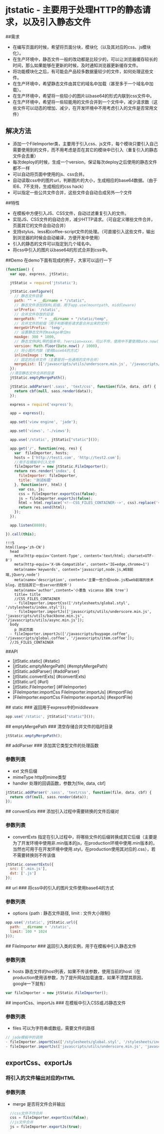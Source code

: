 # jtstatic - 主要用于处理HTTP的静态请求，以及引入静态文件

##需求

- 在编写页面的时候，希望将页面分块，模块化（以及其对应的css、js模块化）。
- 在生产环境中，静态文件一般的改动都是比较少的，可以让浏览器缓存较长的时间，那么如果能够在更新的时候，及时通知浏览器更新缓存文件。
- 将功能模块化之后，有可能会产品较多数据量较少的文件，如何处理这些文件。
- 在生产环境中，希望静态文件由其它的域名中加载（甚至多于一个域名中加载）。
- 在生产环境中，希望将一些较小的图片以base64的形式内联到css文件中。
- 在生产环境中，希望将一些较能用的文件合并到一个文件中，减少请求数（这些文件可以动态的增加、减少，在开发环境中不用考虑引入的文件是否常用文件）

## 解决方法

- 添加一个FileImporter类，主要用于引入css、js文件，每个模块只要引入自己需要使用到的文件，而不用考虑是否在其它的模块中已引入（重复引入的静态文件会去重）
- 每次deploy的时候，生成一个version，保证每次deploy之后使用的静态文件都不一样
- 可以自动将页面中使用的js、css合并。
- 自动读取css中的图片url，判断图片的大小，生成相应的base64数据。（由于IE6、7不支持，生成相应的css hack）
- 可以指定一些公共文件合并，这些文件会自动合成另外一个文件


##特性

- 在模板中方便引入JS、CSS文件，自动过滤重复引入的文件。
- 实现JS、CSS文件的自动合并，减少HTTP请求。（可自定义哪些文件合并，页面其它的文件会自动合并）
- 支持stylus、less和coffee-script文件的处理。（可直接引入这些文件，输出到浏览器的时候会自动编译，方便开发中使用）
- 引入的静态的文件可以指定到几个域名中。
- 将css中引入的图片以base64的形式合并到css中。

##Demo
在demo下面有现成的例子，大家可以运行一下
```js
(function() {
  var app, express, jtStatic;

  jtStatic = require('jtstatic');

  jtStatic.configure({
    // 静态文件目录
    path: "" + __dirname + "/static",
    // 静态文件添加的URL前缀，用于app.use(mountpath, middleware)
    urlPrefix: '/static',
    // 合并文件存放的目录
    mergePath: "" + __dirname + "/static/temp",
    // 合并文件的前缀（用于判断哪些请求是合并出来的文件）
    mergeUrlPrefix: 'temp',
    // 设置静态文件的maxAge单位ms
    maxAge: 300 * 1000,
    // 静态文件URL带的版本号，?version=xxxx，可以不传，使用中不要使用Date.now()，因为node有退出重启，很次都会不一次，应该在deploy生成一个version
    version: Math.floor(Date.now() / 1000),
    // 将小图片内联（使用base64的方式）
    inlineImage : true,
    // 固定的合并文件（主要是将一些通用的文件合并）
    mergeList: [['/javascripts/utils/underscore.min.js', '/javascripts/utils/backbone.min.js', '/javascripts/utils/async.min.js']]
  });
  //清空静态文件合并的目录
  jtStatic.emptyMergePath();

  jtStatic.addParser('.sass', 'text/css', function(file, data, cbf) {
    return cbf(null, sass.render(data));
  });

  express = require('express');

  app = express();

  app.set('view engine', 'jade');

  app.set('views', './views');

  app.use('/static', jtStatic["static"]());

  app.get('/', function(req, res) {
    var  fileImporter, hosts;
    hosts = ['http://test1.com', 'http://test2.com'];
    //用于在模板中引入文件
    fileImporter = new jtStatic.FileImporter();
    return res.render('index', {
      fileImporter: fileImporter,
      title: '测试标题'
    }, function(err, html) {
      var css, js;
      css = fileImporter.exportCss(false);
      js = fileImporter.exportJs(false);
      html = html.replace('<!--CSS_FILES_CONTAINER-->', css).replace('<!--JS_FILES_CONTAINER-->', js);
      return res.send(html);
    });
  });

  app.listen(8080);

}).call(this);
```

```jade
!!!5
html(lang='zh-CN')
  head
    meta(http-equiv='Content-Type', content='text/html; charset=UTF-8')
    meta(http-equiv='X-UA-Compatible', content='IE=edge,chrome=1')
    meta(name='keywords', content='javascript,node.js,WEB前端,jQuery,node')
    meta(name='description', content='主要一些介绍node.js和web前端的技术blog，还包括其它一些server的软件')
    meta(name='author',content='小墨鱼 vicanso 腻味 tree')
    title= title
    //CSS_FILES_CONTAINER
    - fileImporter.importCss(['/stylesheets/global.styl', '/stylesheets/index.styl']);
    - fileImporter.importJs(['javascripts/utils/underscore.min.js', 'javascripts/utils/backbone.min.js', '/javascripts/utils/async.min.js']);
  body
    p 测试页面
  - fileImporter.importJs(['/javascripts/buypage.coffee', '/javascripts/global.coffee', '/javascripts/item.coffee']);
  //JS_FILES_CONTAINER
```

##API
- [jtStatic.static] (#static)
- [jtStatic.emptyMergePath] (#emptyMergePath)
- [jtStatic.addParser] (#addParser)
- [jtStatic.convertExts] (#convertExts)
- [jtStatic.url] (#url)
- [jtStatic.FileImporter] (#FileImporter)
- [FileImporter.importCss FileImporter.importJs] (#importFile)
- [FileImporter.exportCss FileImporter.exportJs] (#exportFile)

<a name="static" />
## static
### 返回用于express中的middleware

```js
app.use('/static', jtStatic["static"]());
```

<a name="emptyMergePath" />
## emptyMergePath
### 清空存储合并文件的临时目录

```js
jtStatic.emptyMergePath();
```

<a name="addParser" />
## addParser
### 添加其它类型文件的处理函数

### 参数列表
- ext 文件后缀
- mimeType http的mime类型
- handler 处理的回调函数，参数为[file, data, cbf]

```js
jtStatic.addParser('.sass', 'text/css', function(file, data, cbf) {
  return cbf(null, sass.render(data));
});
```
<a name="convertExts" />
## convertExts
### 添加引入过程中需要转换的文件后缀对

### 参数列表
- convertExts 指定在引入过程中，将哪些文件的后缀转换成其它后缀（主要是为了开发环境中使用非.min版本的js，在production环境中使用.min版本的，当然也可用于在开发环境中使用.styl，在production使用其对应的.css），若不需要转换则不传该值

```js
jtStatic.convertExts({
  src: ['.min.js'],
  dst: ['.js']
});
```

<a name="url" />
## url
### 将css中的引入的图片文件使用base64的方式

### 参数列表
- options {path : 静态文件路径, limit : 文件大小限制}

```js
app.use('/static', jtStatic.url({
  path: __dirname + '/static',
  limit: 100 * 1024
}));
```


<a name="FileImporter" />
## FileImporter
### 返回引入类的实例，用于在模板中引入静态文件

### 参数列表
- hosts 静态文件的host列表，如果不传该参数，使用当前的host（在production使用该参数，为了提升网站加载速度，如果不清楚其原因，google一下就有）

```js
var fileImporter = new jtStatic.FileImporter();
```

<a name="importFile" />
## importCss、importJs
### 在模板中引入CSS或JS静态文件

### 参数列表
- files 可以为字符串或数组，需要文件的路径

```js
// jade模板中的调用
- fileImporter.importCss(['/stylesheets/global.styl', '/stylesheets/index.styl']);
- fileImporter.importJs(['javascripts/utils/underscore.min.js', 'javascripts/utils/backbone.min.js', '/javascripts/utils/async.min.js']);
```

<a name="exportFile" />

## exportCss、exportJs
### 将引入的文件输出对应的HTML

### 参数列表
- merge 是否将文件合并输出

```js
  //css文件不作合并
  css = fileImporter.exportCss(false);
  //js文件合并
  js = fileImporter.exportJs(true);
```


